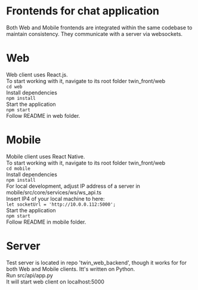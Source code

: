 # Frontends for chat application
Both Web and Mobile frontends are integrated within the same codebase to maintain consistency.  They communicate with a server via websockets.  

# Web
Web client uses React.js.  
To start working with it, navigate to its root folder twin_front/web  
`cd web`  
Install dependencies  
`npm install`  
Start the application  
`npm start`  
Follow README in web folder.  

# Mobile
Mobile client uses React Native.  
To start working with it, navigate to its root folder twin_front/web  
`cd mobile`  
Install dependencies  
`npm install`  
For local development, adjust IP address of a server in mobile/src/core/services/ws/ws_api.ts  
Insert IP4 of your local machine to here:  
`let socketUrl = 'http://10.0.0.112:5000';`  
Start the application    
`npm start`  
Follow README in mobile folder.  

# Server
Test server is located in repo 'twin_web_backend', though it works for for both Web and Mobile clients.  Itt's written on Python.  
Run src/api/app.py    
It will start web client on localhost:5000  

